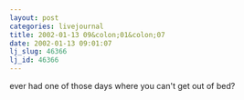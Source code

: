 ```yaml
---
layout: post
categories: livejournal
title: 2002-01-13 09&colon;01&colon;07
date: 2002-01-13 09:01:07
lj_slug: 46366
lj_id: 46366
---
```

ever had one of those days where you can't get out of bed?
